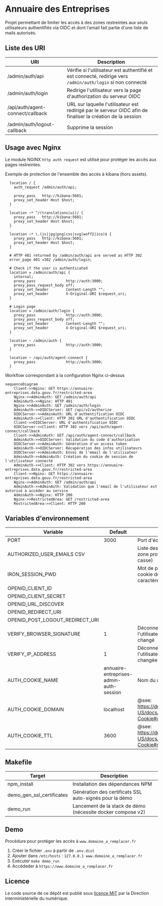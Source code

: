 # Annuaire des Entreprises

Projet permettant de limiter les accès à des zones restreintes aux seuls utilisateurs authentifiés via OIDC et dont l'email fait partie d'une liste de mails autorisés.

## Liste des URI

| URI                               | Description                                                                                                   |
| --------------------------------- | ------------------------------------------------------------------------------------------------------------- |
| /admin/auth/api                   | Vérifie si l'utilisateur est authentifié et est connecté, redirige vers `/admin/auth/login` si non connecté   |
| /admin/auth/login                 | Redirige l'utilisateur vers la page d'authorization du serveur OIDC                                           |
| /api/auth/agent-connect/callback  | URL sur laquelle l'utilisateur est redirigé par le serveur OIDC afin de finaliser la création de la session   |
| /admin/auth/logout-callback       | Supprime la session                                                                                           |


## Usage avec Nginx

Le module NGINX `http auth request` est utilisé pour protéger les accès aux pages restreintes.

Exemple de protection de l'ensemble des accès à kibana (hors assets).

```
  location / {
    auth_request /admin/auth/api;

    proxy_pass   http://kibana:5601;
    proxy_set_header Host $host;
  }

  location ~* ^/(translations|ui)/ {
    proxy_pass   http://kibana:5601;
    proxy_set_header Host $host;
  }

  location ~* \.(js|jpg|png|css|svg|woff2|ico)$ {
    proxy_pass   http://kibana:5601;
    proxy_set_header Host $host;
  }

  # HTTP 401 returned by /admin/auth/api are served as HTTP 302
  error_page 401 =302 /admin/auth/login;

  # Check if the user is authenticated
  location = /admin/auth/api {
    internal;
    proxy_pass              http://auth:3000;
    proxy_pass_request_body off;
    proxy_set_header        Content-Length "";
    proxy_set_header        X-Original-URI $request_uri;
  }

  # Login page
  location = /admin/auth/login {
    proxy_pass              http://auth:3000;
    proxy_pass_request_body off;
    proxy_set_header        Content-Length "";
    proxy_set_header        X-Original-URI $request_uri;
  }

  location ~ /admin/auth {
    proxy_pass              http://auth:3000;
  }

  location ~ /api/auth/agent-connect {
    proxy_pass              http://auth:3000;
  }
```

Workflow correspondant à la configuration Nginx ci-dessus

```mermaid
sequenceDiagram
    Client->>Nginx: GET https://annuaire-entreprises.data.gouv.fr/restricted-area
    Nginx->>AdminAuth: GET /admin/auth/api
    AdminAuth->>Nginx: HTTP 401
    Nginx->>AdminAuth: GET /admin/auth/login
    AdminAuth->>OIDCServer: GET /api/v2/authorize
    OIDCServer->>AdminAuth: URL d'authentification OIDC
    AdminAuth->>Client: HTTP 302 URL d'authentification OIDC
    Client->>OIDCServer: URL d'authentification OIDC
    OIDCServer->>Client: HTTP 302 vers /api/auth/agent-connect/callback
    Client->>AdminAuth: GET /api/auth/agent-connect/callback
    AdminAuth->>OIDCServer: Validation du code d'authorisation
    OIDCServer->>AdminAuth: Génération d'un access token
    AdminAuth->>OIDCServer: Récupération des infos utilisateurs
    OIDCServer->>AdminAuth: Envoi de l'email de l'utilisateur
    AdminAuth->>AdminAuth: Création du cookie de session de l'utilisateur connecté
    AdminAuth->>Client: HTTP 302 vers https://annuaire-entreprises.data.gouv.fr/restricted-area
    Client->>Nginx: GET https://annuaire-entreprises.data.gouv.fr/restricted-area
    Nginx->>AdminAuth: GET /admin/auth/api
    AdminAuth->>AdminAuth: Validation que l'email de l'utilisateur est autorisé à accéder au service
    AdminAuth->>Nginx: HTTP 200
    Nginx->>RestrictedArea: GET /restricted-area
    RestrictedArea->>Client: HTTP 200
```

## Variables d'environnement

| Variable                          | Default                                   | Description                                                                                   |
| --------------------------------- | ----------------------------------------- | --------------------------------------------------------------------------------------------- |
| PORT                              | 3000                                      | Port d'écoute                                                                                 |
| AUTHORIZED_USER_EMAILS CSV        |                                           | Liste des emails ayant accès à la zone protégée (sensible à la casse)                         |
| IRON_SESSION_PWD                  |                                           | Mot de passe de protection du cookie de session (au moins 32 caractères)                      |
| OPENID_CLIENT_ID                  |                                           |                                                                                               |
| OPENID_CLIENT_SECRET              |                                           |                                                                                               |
| OPENID_URL_DISCOVER               |                                           |                                                                                               |
| OPENID_REDIRECT_URI               |                                           |                                                                                               |
| OPENID_POST_LOGOUT_REDIRECT_URI   |                                           |                                                                                               |
| VERIFY_BROWSER_SIGNATURE          | 1                                         | Déconnecte automatiquement l'utilisateur si son navigateur a changé                           |
| VERIFY_IP_ADDRESS                 | 1                                         | Déconnecte automatiquement l'utilisateur si son adresse IP a changée                          |
| AUTH_COOKIE_NAME                  | annuaire-entreprises-admin-auth-session   | Nom du cookie de session                                                                      |
| AUTH_COOKIE_DOMAIN                | localhost                                 | @see: https://developer.mozilla.org/en-US/docs/Web/HTTP/Headers/Set-Cookie#domaindomain-value |
| AUTH_COOKIE_TTL                   | 3600                                      | @see: https://developer.mozilla.org/en-US/docs/Web/HTTP/Headers/Set-Cookie#max-agenumber      |

## Makefile

| Target                        | Description                                                   |
| ----------------------------- | ------------------------------------------------------------- |
| npm_install                   | Installation des dépendances NPM                              |
| demo_gen_ssl_certificates     | Génération des certificats SSL auto-signés pour la démo       |
| demo_run                      | Lancement de la stack de démo (nécessite docker compose v2)   |

## Demo

Procédure pour protéger les accès à `www.domaine_a_remplacer.fr`

1. Créer le fichier `.env` à partir de `.env.dist`
2. Ajouter dans `/etc/hosts` : `127.0.0.1 www.domaine_a_remplacer.fr`
3. Exécuter `make demo_run`
4. Accédeder à `https://www.domaine_a_remplacer.fr`

## Licence

Le code source de ce dépôt est publié sous [licence MIT](LICENSE) par la Direction interministérielle du numérique.
